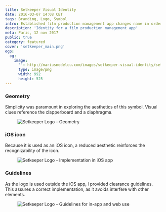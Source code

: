 ```yaml
---
title: Setkeeper Visual Identity
date: 2016-03-07 14:08 CET
tags: Branding, Logo, Symbol
intro: Established film production management app changes name in order to appeal to an international market
description: 'Identity for a film production management app'
meta: Paris, 12 nov 2017
public: true
category: featured
cover: 'setkeeper_main.png'
ogp:
  og:
    image:
      '': http://mariusnedelcu.com/images/setkeeper-visual-identity/setkeeper_main.png
      type: image/png
      width: 992
      height: 525
---
```


### Geometry
Simplicity was paramount in exploring the aesthetics of this symbol. Visual clues reference the clapperboard and a diaphragma.

<figure>
	<img src="/images/setkeeper-visual-identity/setkeeper_geometry.png" alt="Setkeeper Logo - Geometry">
</figure>

### iOS icon
Because it is used as an iOS icon, a reduced aesthetic reinforces the recognizability of the icon.
<figure>
	<img src="/images/setkeeper-visual-identity/setkeeper_icon.png" alt="Setkeeper Logo - Implementation in iOS app">
</figure>

### Guidelines
As the logo is used outside the iOS app, I provided clearance guidelines. This assures a correct implementation, as it avoids interfere with other elements.

<figure>
	<img src="/images/setkeeper-visual-identity/setkeeper_guidelines.png" alt="Setkeeper Logo - Guidelines for in-app and web use">
</figure>
